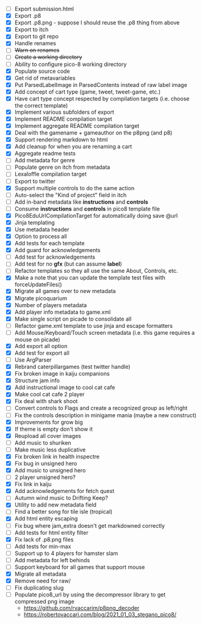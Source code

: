 - [ ] Export submission.html
- [X] Export .p8
- [X] Export .p8.png - suppose I should reuse the .p8 thing from above
- [X] Export to itch
- [X] Export to git repo
- [X] Handle renames
- [ ] ~~Warn on renames~~
- [ ] ~~Create a working directory~~
- [ ] Ability to configure pico-8 working directory
- [X] Populate source code
- [X] Get rid of metavariables
- [X] Put ParsedLabelImage in ParsedContents instead of raw label image
- [X] Add concept of cart type (game, tweet, tweet-game, etc.)
- [X] Have cart type concept respected by compilation targets (i.e. choose the correct template)
- [X] Implement various subfolders of export
- [X] Implement README compilation target
- [X] Implement aggregate README compilation target
- [X] Deal with the gamename + gameauthor on the p8png (and p8)
- [X] Support rendering markdown to html
- [X] Add cleanup for when you are renaming a cart
- [X] Aggregate readme tests
- [ ] Add metadata for genre
- [ ] Populate genre on itch from metadata
- [ ] Lexaloffle compilation target
- [ ] Export to twitter
- [X] Support multiple controls to do the same action
- [ ] Auto-select the "Kind of project" field in itch
- [ ] Add in-band metadata like __instructions__ and __controls__
- [ ] Consume __instructions__ and __controls__ in pico8 template file
- [X] Pico8EduUrlCompilationTarget for automatically doing save @url
- [X] Jinja templating
- [X] Use metadata header
- [X] Option to process all
- [X] Add tests for each template
- [X] Add guard for acknowledgements
- [ ] Add test for acknowledgements
- [ ] Add test for no __gfx__ (but can assume __label__)
- [ ] Refactor templates so they all use the same About, Controls, etc.
- [X] Make a note that you can update the template test files with forceUpdateFiles()
- [X] Migrate all games over to new metadata
- [X] Migrate picoquarium
- [X] Number of players metadata
- [X] Add player info metadata to game.xml
- [X] Make single script on picade to consolidate all
- [ ] Refactor game.xml template to use jinja and escape formatters
- [ ] Add Mouse/Keyboard/Touch screen metadata (i.e. this game requires a mouse on picade)
- [X] Add export all option
- [X] Add test for export all
- [ ] Use ArgParser
- [X] Rebrand caterpillargames (test twitter handle)
- [X] Fix broken image in kaiju companions
- [X] Structure jam info
- [X] Add instructional image to cool cat cafe
- [X] Make cool cat cafe 2 player
- [X] Fix deal with shark shoot
- [ ] Convert controls to Flags and create a recognized group as left/right
- [ ] Fix the controls description in minigame mania (maybe a new construct)
- [X] Improvements for grow big
- [X] If theme is empty don't show it
- [X] Reupload all cover images
- [ ] Add music to shuriken
- [ ] Make music less duplicative
- [X] Fix broken link in health inspectre
- [X] Fix bug in unsigned hero
- [X] Add music to unsigned hero
- [ ] 2 player unsigned hero?
- [X] Fix link in kaiju
- [X] Add acknowledgements for fetch quest
- [ ] Autumn wind music to Drifting Keep?
- [X] Utility to add new metadata field
- [ ] Find a better song for tile isle (tropical)
- [X] Add html entity escaping
- [ ] Fix bug where jam_extra doesn't get markdowned correctly
- [ ] Add tests for html entity filter
- [X] Fix lack of .p8.png files
- [ ] Add tests for min-max
- [ ] Support up to 4 players for hamster slam
- [ ] Add metadata for left behinds
- [ ] Support keyboard for all games that support mouse
- [X] Migrate all metadata
- [X] Remove need for raw/
- [ ] Fix duplicating slug
- [ ] Populate pico8_url by using the decompressor library to get compressed png image
	- https://github.com/rvaccarim/p8png_decoder
	- https://robertovaccari.com/blog/2021_01_03_stegano_pico8/
